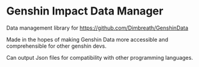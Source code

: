 # Genshin Impact Data Manager
Data management library for https://github.com/Dimbreath/GenshinData  

Made in the hopes of making Genshin Data more accessible and  
comprehensible for other genshin devs.

Can output Json files for compatibility with other programming languages.
